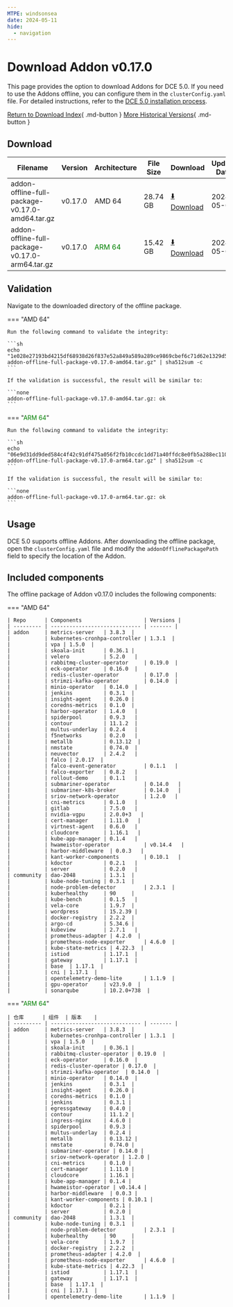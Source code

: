 ```yaml
---
MTPE: windsonsea
date: 2024-05-11
hide:
  - navigation
---
```


# Download Addon v0.17.0

This page provides the option to download Addons for DCE 5.0. If you need to use the Addons offline,
you can configure them in the `clusterConfig.yaml` file. For detailed instructions, refer to the
[DCE 5.0 installation process](../../install/index.md#install-dce-50-enterprise).

[Return to Download Index](../index.md#download-addon-offline-package){ .md-button }
[More Historical Versions](./history.md){ .md-button }

## Download

| Filename | Version | Architecture | File Size | Download | Update Date |
| -------- | ------- | ------------ | --------- | -------- | ----------- |
| addon-offline-full-package-v0.17.0-amd64.tar.gz | v0.17.0 | AMD 64 | 28.74 GB   | [:arrow_down: Download](https://qiniu-download-public.daocloud.io/DaoCloud_DigitalX_Addon/addon-offline-full-package-v0.17.0-amd64.tar.gz) | 2024-05-09 |
| addon-offline-full-package-v0.17.0-arm64.tar.gz | v0.17.0 | <font color="green">ARM 64</font> | 15.42 GB   | [:arrow_down: Download](https://qiniu-download-public.daocloud.io/DaoCloud_DigitalX_Addon/addon-offline-full-package-v0.17.0-arm64.tar.gz) | 2024-05-09 |

## Validation

Navigate to the downloaded directory of the offline package.

=== "AMD 64"

    Run the following command to validate the integrity:

    ```sh
    echo "1e028e27193bd4215df68938d26f837e52a849a589a289ce9869cbef6c71d62e1329d55bc92279612263a811971ac1cb5758d106dbf4dd366cdfb35ff701882c  addon-offline-full-package-v0.17.0-amd64.tar.gz" | sha512sum -c
    ```

    If the validation is successful, the result will be similar to:

    ```none
    addon-offline-full-package-v0.17.0-amd64.tar.gz: ok
    ```

=== "<font color="green">ARM 64</font>"

    Run the following command to validate the integrity:

    ```sh
    echo "06e9d31dd9ded584c4f42c91df475a056f2fb10ccdc1dd71a40ffdc8e0fb5a288ec1107669b7f5a2212823a8c2392bec2232ab195ebfb70c32c32f136393fe90  addon-offline-full-package-v0.17.0-arm64.tar.gz" | sha512sum -c
    ```

    If the validation is successful, the result will be similar to:

    ```none
    addon-offline-full-package-v0.17.0-arm64.tar.gz: ok
    ```

## Usage

DCE 5.0 supports offline Addons. After downloading the offline package, open the `clusterConfig.yaml` file
and modify the `addonOfflinePackagePath` field to specify the location of the Addon.

## Included components

The offline package of Addon v0.17.0 includes the following components:

=== "AMD 64"

    | Repo      | Components                    | Versions |
    | --------- | ----------------------------- | ------- |
    | addon     | metrics-server   | 3.8.3  |
    |           | kubernetes-cronhpa-controller | 1.3.1  |
    |           | vpa | 1.5.0  |
    |           | skoala-init      | 0.36.1 |
    |           | velero           | 5.2.0   |
    |           | rabbitmq-cluster-operator     | 0.19.0  |
    |           | eck-operator     | 0.16.0  |
    |           | redis-cluster-operator        | 0.17.0  |
    |           | strimzi-kafka-operator        | 0.14.0  |
    |           | minio-operator   | 0.14.0  |
    |           | jenkins          | 0.3.1  |
    |           | insight-agent    | 0.26.0 |
    |           | coredns-metrics  | 0.1.0  |
    |           | harbor-operator  | 1.4.0   |
    |           | spiderpool       | 0.9.3   |
    |           | contour          | 11.1.2  |
    |           | multus-underlay  | 0.2.4   |
    |           | f5networks       | 0.2.0   |
    |           | metallb          | 0.13.12  |
    |           | nmstate          | 0.74.0  |
    |           | neuvector        | 2.4.2   |
    |           | falco | 2.0.17  |
    |           | falco-event-generator         | 0.1.1   |
    |           | falco-exporter   | 0.8.2   |
    |           | rollout-demo     | 0.1.1   |
    |           | submariner-operator           | 0.14.0   |
    |           | submariner-k8s-broker         | 0.14.0   |
    |           | sriov-network-operator        | 1.2.0   |
    |           | cni-metrics      | 0.1.0   |
    |           | gitlab           | 7.5.0   |
    |           | nvidia-vgpu      | 2.0.0+3   |
    |           | cert-manager     | 1.11.0   |
    |           | virtnest-agent   | 0.6.0   |
    |           | cloudcore        | 1.16.1   |
    |           | kube-app-manager | 0.1.4   |
    |           | hwameistor-operator           | v0.14.4   |
    |           | harbor-middleware  | 0.0.3   |
    |           | kant-worker-components        | 0.10.1   |
    |           | kdoctor          | 0.2.1   |
    |           | server           | 0.2.0   |
    | community | dao-2048         | 1.3.1  |
    |           | kube-node-tuning | 0.3.1  |
    |           | node-problem-detector         | 2.3.1  |
    |           | kuberhealthy     | 90     |
    |           | kube-bench       | 0.1.5   |
    |           | vela-core        | 1.9.7  |
    |           | wordpress        | 15.2.39 |
    |           | docker-registry  | 2.2.2  |
    |           | argo-cd          | 5.34.6 |
    |           | kubeview         | 2.7.1   |
    |           | prometheus-adapter | 4.2.0  |
    |           | prometheus-node-exporter      | 4.6.0  |
    |           | kube-state-metrics | 4.22.3  |
    |           | istiod           | 1.17.1  |
    |           | gateway          | 1.17.1  |
    |           | base  | 1.17.1  |
    |           | cni | 1.17.1  |
    |           | opentelemetry-demo-lite       | 1.1.9  |
    |           | gpu-operator     | v23.9.0  |
    |           | sonarqube        | 10.2.0+738  |

=== "<font color="green">ARM 64</font>"

    | 仓库      | 组件  | 版本    |
    | --------- | ----------------------------- | ------- |
    | addon     | metrics-server   | 3.8.3  |
    |           | kubernetes-cronhpa-controller | 1.3.1  |
    |           | vpa | 1.5.0  |
    |           | skoala-init      | 0.36.1 |
    |           | rabbitmq-cluster-operator | 0.19.0  |
    |           | eck-operator     | 0.16.0  |
    |           | redis-cluster-operator | 0.17.0  |
    |           | strimzi-kafka-operator  | 0.14.0  |
    |           | minio-operator   | 0.14.0  |
    |           | jenkins          | 0.3.1  |
    |           | insight-agent    | 0.26.0 |
    |           | coredns-metrics  | 0.1.0 |
    |           | jenkins          | 0.3.1 |
    |           | egressgateway    | 0.4.0 |
    |           | contour          | 11.1.2 |
    |           | ingress-nginx    | 4.6.0 |
    |           | spiderpool       | 0.9.3 |
    |           | multus-underlay  | 0.2.4 |
    |           | metallb          | 0.13.12 |
    |           | nmstate          | 0.74.0 |
    |           | submariner-operator | 0.14.0 |
    |           | sriov-network-operator | 1.2.0 |
    |           | cni-metrics      | 0.1.0 |
    |           | cert-manager     | 1.11.0 |
    |           | cloudcore        | 1.16.1 |
    |           | kube-app-manager | 0.1.4 |
    |           | hwameistor-operator | v0.14.4 |
    |           | harbor-middleware  | 0.0.3 |
    |           | kant-worker-components | 0.10.1 |
    |           | kdoctor          | 0.2.1 |
    |           | server           | 0.2.0 |
    | community | dao-2048         | 1.3.1  |
    |           | kube-node-tuning | 0.3.1  |
    |           | node-problem-detector         | 2.3.1  |
    |           | kuberhealthy     | 90     |
    |           | vela-core        | 1.9.7  |
    |           | docker-registry  | 2.2.2  |
    |           | prometheus-adapter | 4.2.0  |
    |           | prometheus-node-exporter      | 4.6.0  |
    |           | kube-state-metrics | 4.22.3  |
    |           | istiod           | 1.17.1  |
    |           | gateway          | 1.17.1  |
    |           | base  | 1.17.1  |
    |           | cni | 1.17.1  |
    |           | opentelemetry-demo-lite       | 1.1.9  |
